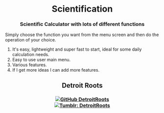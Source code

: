 <h1 align='center'>  Scientification </h1>
<h3 align='center'> Scientific Calculator with lots of different functions </h3>

Simply choose the function you want from the menu screen and then do the operation of your choice.



1) It's easy, lightweight and super fast to start, ideal for some daily calculation needs.
2) Easy to use user main menu.
3) Various features.
4) If I get more ideas I can add more features.


<h2 align='center'>
Detroit Roots
</h2>

<h3 align='center'>

[![GitHub DetroitRoots](https://img.shields.io/badge/GitHub-100000?style=for-the-badge&logo=github&logoColor=white)](https://github.com/DetroitRoots)   
[![Tumblr: DetroitRoots](https://img.shields.io/badge/DetroitRoots-%2336465D.svg?style=for-the-badge&logo=Tumblr&logoColor=white)](http://detroitroots.tumblr.com/)</h3>
